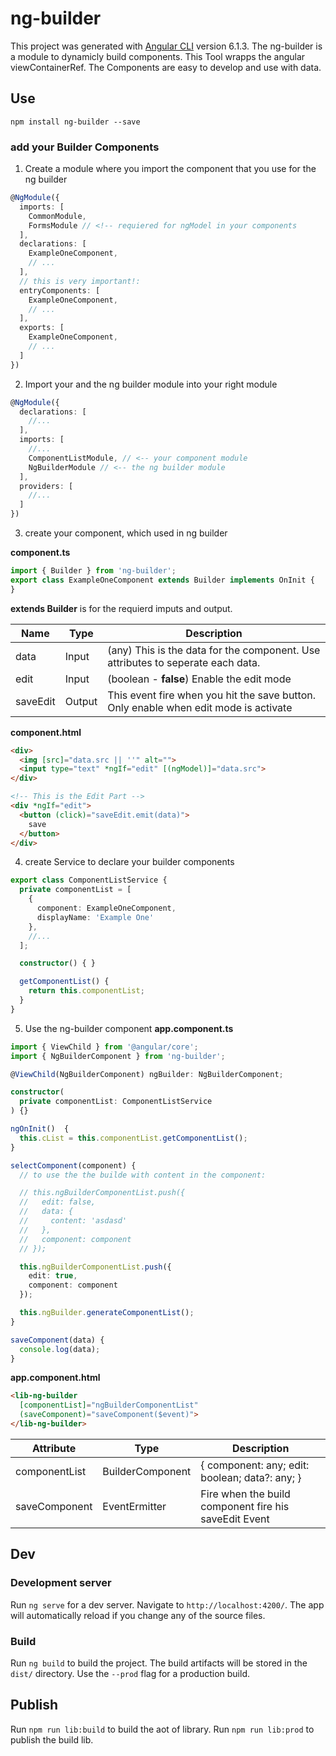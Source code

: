 # ng-builder

This project was generated with [Angular CLI](https://github.com/angular/angular-cli) version 6.1.3.
The ng-builder is a module to dynamicly build components. This Tool wrapps the angular viewContainerRef. The Components are easy to develop and use with data.


## Use

```
npm install ng-builder --save
```

### add your Builder Components
1. Create a module where you import the component that you use for the ng builder
```typescript
@NgModule({
  imports: [
    CommonModule,
    FormsModule // <!-- requiered for ngModel in your components
  ],
  declarations: [
    ExampleOneComponent,
    // ...
  ],
  // this is very important!:
  entryComponents: [
    ExampleOneComponent,
    // ...
  ],
  exports: [
    ExampleOneComponent,
    // ...
  ]
})
```

2. Import your and the ng builder module into your right module

```typescript
@NgModule({
  declarations: [
    //...
  ],
  imports: [
    //...
    ComponentListModule, // <-- your component module
    NgBuilderModule // <-- the ng builder module
  ],
  providers: [
    //...
  ]
})
```

3. create your component, which used in ng builder

**component.ts**
```typescript
import { Builder } from 'ng-builder';
export class ExampleOneComponent extends Builder implements OnInit {
}
```

__extends Builder__ is for the requierd imputs and output.


| Name | Type | Description |
|------|------|-------------|
| data | Input | (any) This is the data for the component. Use attributes to seperate each data. |
| edit | Input | (boolean - **false**) Enable the edit mode |
| saveEdit| Output | This event fire when you hit the save button. Only enable when edit mode is activate |

**component.html**
```html
<div>
  <img [src]="data.src || ''" alt="">
  <input type="text" *ngIf="edit" [(ngModel)]="data.src">
</div>

<!-- This is the Edit Part -->
<div *ngIf="edit">
  <button (click)="saveEdit.emit(data)">
    save
  </button>
</div>
```
4. create Service to declare your builder components
```typescript
export class ComponentListService {
  private componentList = [
    {
      component: ExampleOneComponent,
      displayName: 'Example One'
    },
    //...
  ];

  constructor() { }

  getComponentList() {
    return this.componentList;
  }
}

```

5. Use the ng-builder component
**app.component.ts**
```typescript
import { ViewChild } from '@angular/core';
import { NgBuilderComponent } from 'ng-builder';
```

```typescript
@ViewChild(NgBuilderComponent) ngBuilder: NgBuilderComponent;

constructor(
  private componentList: ComponentListService
) {}

ngOnInit()  {
  this.cList = this.componentList.getComponentList();
}

selectComponent(component) {
  // to use the the builde with content in the component:

  // this.ngBuilderComponentList.push({
  //   edit: false,
  //   data: {
  //     content: 'asdasd'
  //   },
  //   component: component
  // });

  this.ngBuilderComponentList.push({
    edit: true,
    component: component
  });

  this.ngBuilder.generateComponentList();
}

saveComponent(data) {
  console.log(data);
}
```

**app.component.html**
```html
<lib-ng-builder 
  [componentList]="ngBuilderComponentList"
  (saveComponent)="saveComponent($event)">
</lib-ng-builder>
```

| Attribute | Type | Description |
| --------- | ---- | ----------- |
| componentList | BuilderComponent | { component: any; edit: boolean; data?: any; } |
| saveComponent | EventErmitter | Fire when the build component fire his saveEdit Event |


## Dev
### Development server

Run `ng serve` for a dev server. Navigate to `http://localhost:4200/`. The app will automatically reload if you change any of the source files.

### Build

Run `ng build` to build the project. The build artifacts will be stored in the `dist/` directory. Use the `--prod` flag for a production build.

## Publish
Run `npm run lib:build` to build the aot of library. Run `npm run lib:prod` to publish the build lib. 